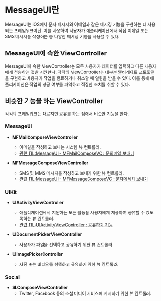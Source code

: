 # MessageUI란
MessageUI는 iOS에서 문자 메시지와 이메일과 같은 메시징 기능을 구현하는 데 사용되는 프레임워크이단. 이를 사용하여 사용자가 애플리케이션에서 직접 이메일 또는 SMS 메시지를 작성하는 등 다양한 메세징 기능을 사용할 수 있다.


## MessageUI에 속한 ViewController
MessageUI에 속한 ViewController는 모두 사용자가 데이터를 입력하고 다른 사용자에게 전송하는 것을 지원한다.
각각의 ViewController는 대부분 델리게이트 프로토콜을 구현하고 사용자가 작업을 완료하거나 취소할 때 알림을 받을 수 있다. 이를 통해 애플리케이션은 작업의 성공 여부를 파악하고 적절한 조치를 취할 수 있다.


## 비슷한 기능을 하는 ViewController
각각의 프레임워크는 다르지만 공유를 하는 점에서 비슷한 기능을 한다.

### MessageUI
- **MFMailComposeViewController**
  - 이메일을 작성하고 보내는 시스템 뷰 컨트롤러.
  - [관련 TIL:MessageUI - MFMailComposeVC : 문의메일 보내기](https://github.com/isGeekCode/TIL/blob/main/Mobile-IOS/MessageUI_sendMail.md)

- **MFMessageComposeViewController**
  - SMS 및 MMS 메시지를 작성하고 보내기 위한 뷰 컨트롤러.
  - [관련 TIL:MessageUI - MFMessageComposeVC : 문자메세지 보내기
](https://github.com/isGeekCode/TIL/blob/main/Mobile-IOS/MessageUI_sendSMS.md)


### UIKit
- **UIActivityViewController**
  - 애플리케이션에서 지원하는 모든 활동을 사용자에게 제공하여 공유할 수 있도록하는 뷰 컨트롤러.
  - [관련 TIL:UIActivityViewController : 공유하기 기능](https://github.com/isGeekCode/TIL/blob/main/Mobile_01_iOS/iOS-Framework-UIKit/UIViewController_UIActivityViewController.md)

- **UIDocumentPickerViewController**
  - 사용자가 파일을 선택하고 공유하기 위한 뷰 컨트롤러.
- **UIImagePickerController**
  - 사진 또는 비디오를 선택하고 공유하기 위한 뷰 컨트롤러.


### Social
- **SLComposeViewController**
  - Twitter, Facebook 등의 소셜 미디어 서비스에 게시하기 위한 뷰 컨트롤러.
